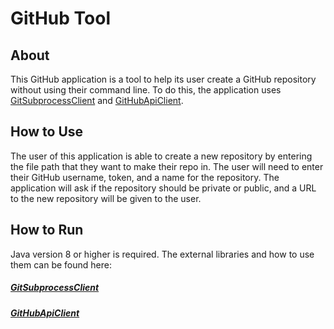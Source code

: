# GitHub Tool 
## About
This GitHub application is a tool to help its user create a GitHub repository without using their command line. To do this, the application uses [GitSubprocessClient](https://github.com/CSC109/GitSubprocessClient) and [GitHubApiClient](https://github.com/CSC109/GitHubApiClient).

## How to Use

The user of this application is able to create a new repository by entering the file path that they want to make their repo in. The user will need to enter their GitHub username, token, and a name for the repository. The application will ask if the repository should be private or public, and a URL to the new repository will be given to the user.

## How to Run

Java version 8 or higher is required. 
The external libraries and how to use them can be found here:
##### [GitSubprocessClient](https://github.com/CSC109/GitSubprocessClient)
##### [GitHubApiClient](https://github.com/CSC109/GitHubApiClient)
